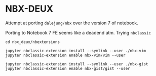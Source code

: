 # NBX-DEUX

Attempt at porting `dalejung/nbx` over the version 7 of notebook.

Porting to Notebook 7 FE seems like a deadend atm. Trying `nbclassic` 

```
cd nbx_deux/nbextensions

jupyter nbclassic-extension install --symlink --user ./nbx-vim
jupyter nbclassic-extension enable nbx-vim/vim --user

jupyter nbclassic-extension install --symlink --user ./nbx-gist
jupyter nbclassic-extension enable nbx-gist/gist --user
```

